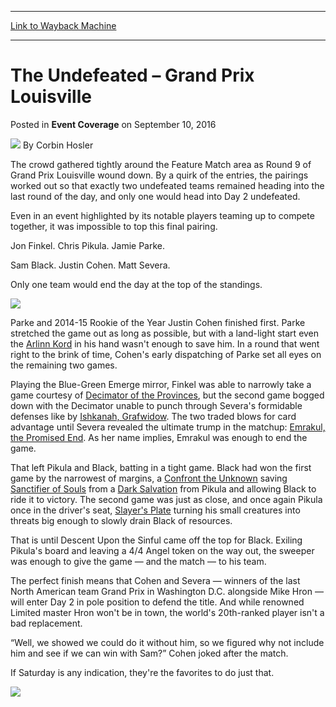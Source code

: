 
---
[Link to Wayback Machine](https://web.archive.org/web/20160914174947/http://magic.wizards.com/en/events/coverage/gplou16/the-undefeated-grand-prix-louisville-2016-09-10)

[_metadata_:author]:- "Corbin Hosler"
[_metadata_:description]:- "The crowd gathered tightly around the Feature Match area as Round 9 of Grand Prix Louisville wound down. By a quirk of the entries, the pairings worked out so that exactly two undefeated teams remained heading into the last round of the day, and only one would head into Day 2 undefeated.&#13; &#13; Even in an event highlighted by its notable players teaming up to compete together, it was impossible to top this final pairing.&#13; &#13; Jon Finkel. Chris Pikula. Jamie Parke.&#13; &#13; Sam Black. Justin Cohen. Matt Severa."
[_metadata_:generator]:- "Drupal 7 (http://drupal.org)"
[_metadata_:node]:- "1062896"
[_metadata_:publish_date]:- "2016-09-10"
[_metadata_:source]:- "div-main-content"
[_metadata_:title]:- "The Undefeated – Grand Prix Louisville"
[_metadata_:wayback_capture_timestamp]:- "2016-09-14 17:49:47"
[_metadata_:wayback_raw_url]:- "https://web.archive.org/web/20160914174947id_/http://magic.wizards.com/en/events/coverage/gplou16/the-undefeated-grand-prix-louisville-2016-09-10"
[_metadata_:wayback_url]:- "http://magic.wizards.com/en/events/coverage/gplou16/the-undefeated-grand-prix-louisville-2016-09-10"
---


The Undefeated – Grand Prix Louisville
======================================



 Posted in **Event Coverage**
 on September 10, 2016 






![](https://media.magic.wizards.com/styles/auth_small/public/images/person/hosler.jpg)
By Corbin Hosler











The crowd gathered tightly around the Feature Match area as Round 9 of Grand Prix Louisville wound down. By a quirk of the entries, the pairings worked out so that exactly two undefeated teams remained heading into the last round of the day, and only one would head into Day 2 undefeated.


Even in an event highlighted by its notable players teaming up to compete together, it was impossible to top this final pairing.


Jon Finkel. Chris Pikula. Jamie Parke.


Sam Black. Justin Cohen. Matt Severa.


Only one team would end the day at the top of the standings.


**![](https://media.wizards.com/2016/events/gplou16/GP_LOU16_R9.jpg)**


Parke and 2014-15 Rookie of the Year Justin Cohen finished first. Parke stretched the game out as long as possible, but with a land-light start even the [Arlinn Kord](http://gatherer.wizards.com/Pages/Card/Details.aspx?name=Arlinn+Kord) in his hand wasn't enough to save him. In a round that went right to the brink of time, Cohen's early dispatching of Parke set all eyes on the remaining two games.


Playing the Blue-Green Emerge mirror, Finkel was able to narrowly take a game courtesy of [Decimator of the Provinces](http://gatherer.wizards.com/Pages/Card/Details.aspx?name=Decimator+of+the+Provinces), but the second game bogged down with the Decimator unable to punch through Severa's formidable defenses like by [Ishkanah, Grafwidow](http://gatherer.wizards.com/Pages/Card/Details.aspx?name=Ishkanah%2C+Grafwidow). The two traded blows for card advantage until Severa revealed the ultimate trump in the matchup: [Emrakul, the Promised End](http://gatherer.wizards.com/Pages/Card/Details.aspx?name=Emrakul%2C+the+Promised+End). As her name implies, Emrakul was enough to end the game.


That left Pikula and Black, batting in a tight game. Black had won the first game by the narrowest of margins, a [Confront the Unknown](http://gatherer.wizards.com/Pages/Card/Details.aspx?name=Confront+the+Unknown) saving [Sanctifier of Souls](http://gatherer.wizards.com/Pages/Card/Details.aspx?name=Sanctifier+of+Souls) from a [Dark Salvation](http://gatherer.wizards.com/Pages/Card/Details.aspx?name=Dark+Salvation) from Pikula and allowing Black to ride it to victory. The second game was just as close, and once again Pikula once in the driver's seat, [Slayer's Plate](http://gatherer.wizards.com/Pages/Card/Details.aspx?name=Slayer%27s+Plate) turning his small creatures into threats big enough to slowly drain Black of resources.


That is until Descent Upon the Sinful came off the top for Black. Exiling Pikula's board and leaving a 4/4 Angel token on the way out, the sweeper was enough to give the game — and the match — to his team.


The perfect finish means that Cohen and Severa — winners of the last North American team Grand Prix in Washington D.C. alongside Mike Hron — will enter Day 2 in pole position to defend the title. And while renowned Limited master Hron won't be in town, the world's 20th-ranked player isn't a bad replacement.


“Well, we showed we could do it without him, so we figured why not include him and see if we can win with Sam?” Cohen joked after the match.


If Saturday is any indication, they're the favorites to do just that.


**![](https://media.wizards.com/2016/events/gplou16/GP_LOU16_SamBlackTeam.jpg)**







